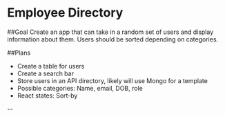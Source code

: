 # Employee Directory

##Goal
Create an app that can take in a random set of users and display information about them. Users should be sorted depending on categories.

##Plans
* Create a table for users
* Create a search bar
* Store users in an API directory, likely will use Mongo for a template
* Possible categories: Name, email, DOB, role
* React states: Sort-by

<Searchbar>
<tableHeader>
--<Users>

